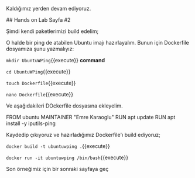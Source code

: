 Kaldığımız yerden devam ediyoruz.

## Hands on Lab Sayfa #2

Şimdi kendi paketlerimizi build edelim;

O halde bir ping de atabilen Ubuntu imajı hazırlayalım. Bunun için Dockerfile dosyamıza şunu yazmalıyız:

`mkdir UbuntuWPing`{{execute}}
**command**

`cd UbuntuWPing`{{execute}}

`touch Dockerfile`{{execute}}

`nano Dockerfile`{{execute}}

Ve aşağıdakileri DOckerfile dosyasına ekleyelim.

FROM ubuntu
MAINTAINER "Emre Karaoglu"
RUN apt update
RUN apt install -y iputils-ping

Kaydedip çıkıyoruz ve hazırladığımız Dockerfile'ı build ediyoruz;

`docker build -t ubuntuwping .`{{execute}}

`docker run -it ubuntuwping /bin/bash`{{execute}}

Son örneğimiz için bir sonraki sayfaya geç